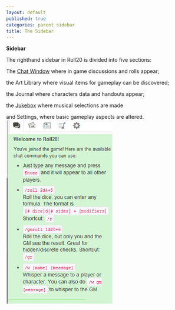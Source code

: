 ```yaml
---
layout: default
published: true
categories: parent sidebar
title: The Sidebar
---
```


__Sidebar__

The righthand sidebar in Roll20 is divided into five sections:

The [Chat Window](/sidebar-text-chat/) where in game discussions and rolls appear;

the Art Library where visual items for gameplay can be discovered;

the Journal where characters data and handouts appear;

the [Jukebox](/sidebar-jukebox/) where musical selections are made

and Settings, where basic gameplay aspects are altered.<br>
<img src="/images/SIDEBAR.jpg" /><br>